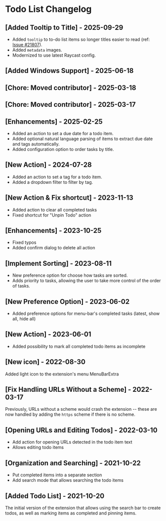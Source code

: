 # Todo List Changelog

## [Added Tooltip to Title] - 2025-09-29

- Added `tooltip` to to-do list items so longer titles easier to read (ref: [Issue #21807](https://github.com/raycast/extensions/issues/21807)).
- Added `metadata` images.
- Modernized to use latest Raycast config.

## [Added Windows Support] - 2025-06-18

## [Chore: Moved contributor] - 2025-03-18

## [Chore: Moved contributor] - 2025-03-17

## [Enhancements] - 2025-02-25

- Added an action to set a due date for a todo item.
- Added optional natural language parsing of items to extract due date and tags automatically.
- Added configuration option to order tasks by title.

## [New Action] - 2024-07-28

- Added an action to set a tag for a todo item.
- Added a dropdown filter to filter by tag.

## [New Action & Fix shortcut] - 2023-11-13

- Added action to clear all completed tasks
- Fixed shortcut for "Unpin Todo" action

## [Enhancements] - 2023-10-25

- Fixed typos
- Added confirm dialog to delete all action

## [Implement Sorting] - 2023-08-11

- New preference option for choose how tasks are sorted.
- Adds priority to tasks, allowing the user to take more control of the order of tasks.

## [New Preference Option] - 2023-06-02

- Added preference options for menu-bar's completed tasks (latest, show all, hide all)

## [New Action] - 2023-06-01

- Added possibility to mark all completed todo items as incomplete

## [New icon] - 2022-08-30

Added light icon to the extension's menu MenuBarExtra

## [Fix Handling URLs Without a Scheme] - 2022-03-17

Previously, URLs without a scheme would crash the extension -- these are now handled by adding the `https` scheme if there is no scheme.

## [Opening URLs and Editing Todos] - 2022-03-10

- Add action for opening URLs detected in the todo item text
- Allows editing todo items

## [Organization and Searching] - 2021-10-22

- Put completed items into a separate section
- Add search mode that allows searching the todo items

## [Added Todo List] - 2021-10-20

The initial version of the extension that allows using the search bar to create todos, as well as marking items as completed and pinning items.
